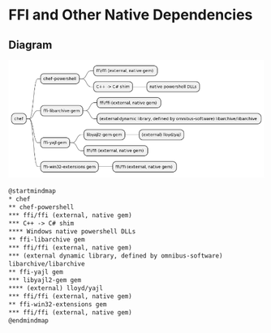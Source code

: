 # FFI and Other Native Dependencies

## Diagram 

![FFI graph](ffi_graph.png)

```text
@startmindmap
* chef
** chef-powershell
*** ffi/ffi (external, native gem) 
*** C++ -> C# shim
**** Windows native powershell DLLs
** ffi-libarchive gem
*** ffi/ffi (external, native gem) 
*** (external dynamic library, defined by omnibus-software) libarchive/libarchive 
** ffi-yajl gem
*** libyajl2-gem gem
**** (external) lloyd/yajl
*** ffi/ffi (external, native gem) 
** ffi-win32-extensions gem
*** ffi/ffi (external, native gem) 
@endmindmap
```